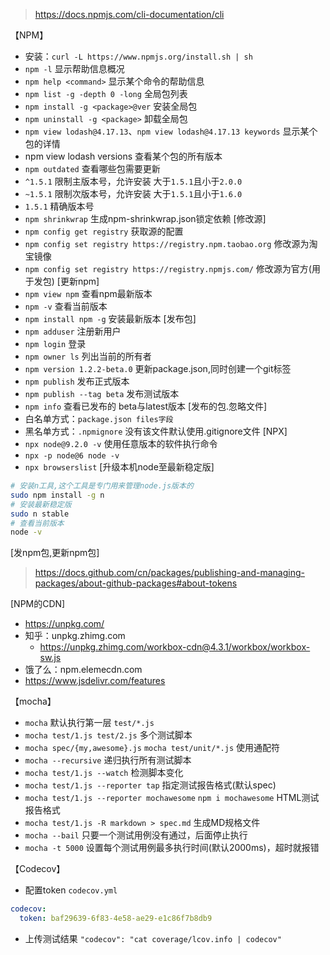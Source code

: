> https://docs.npmjs.com/cli-documentation/cli

【NPM】
- 安装：`curl -L https://www.npmjs.org/install.sh | sh`
- `npm -l` 显示帮助信息概况
- `npm help <command>` 显示某个命令的帮助信息
- `npm list -g -depth 0 -long` 全局包列表
- `npm install -g <package>@ver` 安装全局包
- `npm uninstall -g <package>` 卸载全局包
- `npm view lodash@4.17.13`、`npm view lodash@4.17.13 keywords` 显示某个包的详情
- npm view lodash versions 查看某个包的所有版本
- `npm outdated` 查看哪些包需要更新
- `^1.5.1` 限制主版本号，允许安装 大于`1.5.1`且小于`2.0.0`
- `~1.5.1` 限制次版本号，允许安装 大于`1.5.1`且小于`1.6.0`
- `1.5.1` 精确版本号
- `npm shrinkwrap` 生成npm-shrinkwrap.json锁定依赖
[修改源]
- `npm config get registry` 获取源的配置
- `npm config set registry https://registry.npm.taobao.org` 修改源为淘宝镜像
- `npm config set registry https://registry.npmjs.com/` 修改源为官方(用于发包)
[更新npm]
- `npm view npm` 查看npm最新版本
- `npm -v` 查看当前版本
- `npm install npm -g` 安装最新版本
[发布包]
- `npm adduser` 注册新用户
- `npm login` 登录
- `npm owner ls` 列出当前的所有者
- `npm version 1.2.2-beta.0` 更新package.json,同时创建一个git标签
- `npm publish` 发布正式版本
- `npm publish --tag beta` 发布测试版本
- `npm info` 查看已发布的 beta与latest版本
[发布的包.忽略文件]
- 白名单方式：`package.json files字段`
- 黑名单方式：`.npmignore` 没有该文件默认使用.gitignore文件
[NPX]
- `npx node@9.2.0 -v` 使用任意版本的软件执行命令
- `npx -p node@6 node -v`
- `npx browserslist`
[升级本机node至最新稳定版]
```sh
# 安装n工具,这个工具是专门用来管理node.js版本的
sudo npm install -g n
# 安装最新稳定版
sudo n stable
# 查看当前版本
node -v
```

[发npm包,更新npm包]
> https://docs.github.com/cn/packages/publishing-and-managing-packages/about-github-packages#about-tokens

[NPM的CDN]
- https://unpkg.com/
- 知乎：unpkg.zhimg.com
  - https://unpkg.zhimg.com/workbox-cdn@4.3.1/workbox/workbox-sw.js
- 饿了么：npm.elemecdn.com
- https://www.jsdelivr.com/features

【mocha】
- `mocha` 默认执行第一层 `test/*.js`
- `mocha test/1.js test/2.js` 多个测试脚本
- `mocha spec/{my,awesome}.js`  `mocha test/unit/*.js` 使用通配符
- `mocha --recursive` 递归执行所有测试脚本
- `mocha test/1.js --watch` 检测脚本变化
- `mocha test/1.js --reporter tap` 指定测试报告格式(默认spec)
- `mocha test/1.js --reporter mochawesome` `npm i mochawesome` HTML测试报告格式
- `mocha test/1.js -R markdown > spec.md` 生成MD规格文件
- `mocha --bail` 只要一个测试用例没有通过，后面停止执行
- `mocha -t 5000` 设置每个测试用例最多执行时间(默认2000ms)，超时就报错

【Codecov】
- 配置token `codecov.yml`
```yml
codecov:
  token: baf29639-6f83-4e58-ae29-e1c86f7b8db9
```
- 上传测试结果 `"codecov": "cat coverage/lcov.info | codecov"`
